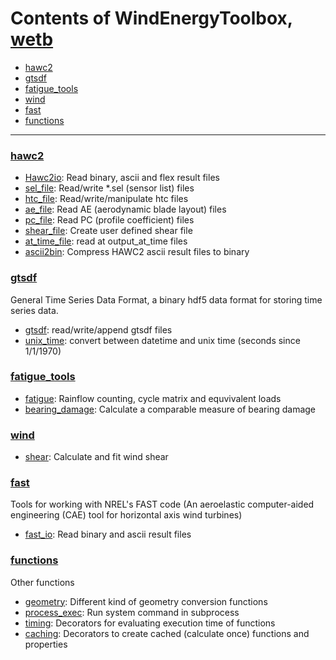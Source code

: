 # Contents of WindEnergyToolbox, [wetb](wetb)

- [hawc2](#hawc2)
- [gtsdf](#gtsdf)
- [fatigue_tools](#fatigue_tools)
- [wind](#wind)
- [fast](#fast)
- [functions](#functions)

------------------------------------------------------------------------------------
### [hawc2](wetb/hawc2) 
- [Hawc2io](wetb/hawc2/Hawc2io.py): Read binary, ascii and flex result files
- [sel_file](wetb/hawc2/sel_file.py): Read/write *.sel (sensor list) files
- [htc_file](wetb/hawc2/htc_file.py): Read/write/manipulate htc files
- [ae_file](wetb/hawc2/ae_file.py): Read AE (aerodynamic blade layout) files
- [pc_file](wetb/hawc2/pc_file.py): Read PC (profile coefficient) files
- [shear_file](wetb/hawc2/shear_file.py): Create user defined shear file
- [at_time_file](wetb/hawc2/at_time_file.py): read at output_at_time files
- [ascii2bin](wetb/hawc2/ascii2bin): Compress HAWC2 ascii result files to binary

### [gtsdf](wetb/gtsdf)
General Time Series Data Format, a binary hdf5 data format for storing time series data.
- [gtsdf](wetb/gtsdf/gtsdf.py): read/write/append gtsdf files
- [unix_time](wetb/gtsdf/unix_time.py): convert between datetime and unix time (seconds since 1/1/1970)

### [fatigue_tools](wetb/fatigue_tools)
- [fatigue](wetb/fatigue_tools/fatigue.py): Rainflow counting, cycle matrix and equvivalent loads
- [bearing_damage](wetb/fatigue_tools/bearing_damage.py): Calculate a comparable measure of bearing damage

### [wind](wetb/wind)
- [shear](wetb/wind/shear.py): Calculate and fit wind shear 

### [fast](wetb/fast)
Tools for working with NREL's FAST code (An aeroelastic computer-aided engineering (CAE) tool for horizontal axis wind turbines)
- [fast_io](wetb/fast/fast_io.py): Read binary and ascii result files

### [functions](wetb/functions)
Other functions
- [geometry](wetb/functions/geometry.py): Different kind of geometry conversion functions
- [process_exec](wetb/functions/process_exec.py): Run system command in subprocess
- [timing](wetb/functions/timing.py): Decorators for evaluating execution time of functions
- [caching](wetb/functions/caching.py): Decorators to create cached (calculate once) functions and properties